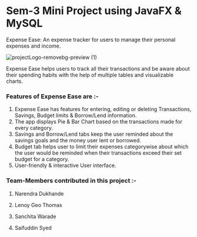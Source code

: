 # Sem-3 Mini Project using JavaFX & MySQL

  Expense Ease:  An expense tracker for users to manage their personal expenses and income.

  ![projectLogo-removebg-preview (1)](https://github.com/saifuddin-syed/java_project/assets/140707345/cbdf310b-001c-4bce-ab0f-db7fb29a00c1)
  
  Expense Ease helps users to track all their transactions and be aware about their spending habits with the help of multiple tables and visualizable charts.

### Features of Expense Ease are :-

1) Expense Ease has features for entering, editing or deleting Transactions, Savings, Budget limits & Borrow/Lend information.
2) The app displays Pie & Bar Chart based on the transactions made for every category.
3) Savings and Borrow/Lend tabs keep the user reminded about the savings goals and the money user lent or borrowed.
4) Budget tab helps user to limit their expenses categorywise about which the user would be reminded when their transactions exceed their set budget for a category.
5) User-friendly & interactive User interface.

### Team-Members contributed in this project :-
1) Narendra Dukhande

2) Lenoy Geo Thomas

3) Sanchita Warade

4) Saifuddin Syed
